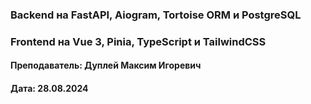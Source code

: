 ### Backend на FastAPI, Aiogram, Tortoise ORM и PostgreSQL


### Frontend на Vue 3, Pinia, TypeScript и TailwindCSS


#### Преподаватель: Дуплей Максим Игоревич
#### Дата: 28.08.2024